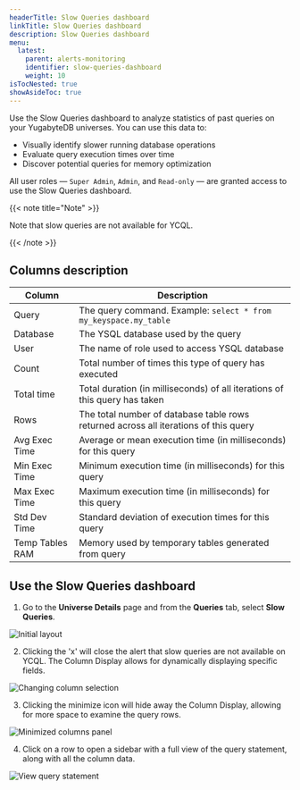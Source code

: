 ```yaml
---
headerTitle: Slow Queries dashboard
linkTitle: Slow Queries dashboard
description: Slow Queries dashboard
menu:
  latest:
    parent: alerts-monitoring
    identifier: slow-queries-dashboard
    weight: 10
isTocNested: true
showAsideToc: true
---
```


Use the Slow Queries dashboard to analyze statistics of past queries on your YugabyteDB universes. You can use this data to:

- Visually identify slower running database operations
- Evaluate query execution times over time
- Discover potential queries for memory optimization

All user roles — `Super Admin`, `Admin`, and `Read-only` — are granted access to use the Slow Queries dashboard.

{{< note title="Note" >}}

Note that slow queries are not available for YCQL.

{{< /note >}}

## Columns description

| Column                     | Description                                                  |
| -------------------------- | ------------------------------------------------------------ |
| Query                      | The query command. Example: `select * from my_keyspace.my_table` |
| Database                   | The YSQL database used by the query         |
| User                       | The name of role used to access YSQL database         |
| Count                      | Total number of times this type of query has executed         |
| Total time                 | Total duration (in milliseconds) of all iterations of this query has taken         |
| Rows                       | The total number of database table rows returned across all iterations of this query  |
| Avg Exec Time              | Average or mean execution time (in milliseconds) for this query    |
| Min Exec Time              | Minimum execution time (in milliseconds) for this query    |
| Max Exec Time              | Maximum execution time (in milliseconds) for this query    |
| Std Dev Time               | Standard deviation of execution times for this query    |
| Temp Tables RAM            | Memory used by temporary tables generated from query    |

## Use the **Slow Queries** dashboard

1. Go to the **Universe Details** page and from the **Queries** tab, select **Slow Queries**.

![Initial layout](/images/yp/alerts-monitoring/slow-queries/initial-table-view.png)

2. Clicking the 'x' will close the alert that slow queries are not available on YCQL. The Column Display allows for dynamically displaying specific fields.

![Changing column selection](/images/yp/alerts-monitoring/slow-queries/selecting-columns.png)

3. Clicking the minimize icon will hide away the Column Display, allowing for more space to examine the query rows.

![Minimized columns panel](/images/yp/alerts-monitoring/slow-queries/minimized-columns-panel.png)

4. Click on a row to open a sidebar with a full view of the query statement, along with all the column data.

![View query statement](/images/yp/alerts-monitoring/slow-queries/query-info-panel.png)
